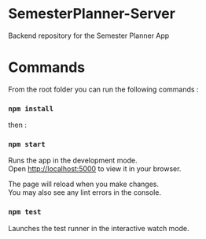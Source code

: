 # SemesterPlanner-Server
Backend repository for the Semester Planner App

# Commands
From the root folder you can run the following commands :
### `npm install`
then :
### `npm start`

Runs the app in the development mode.\
Open [http://localhost:5000](http://localhost:5000) to view it in your browser.

The page will reload when you make changes.\
You may also see any lint errors in the console.

### `npm test`

Launches the test runner in the interactive watch mode.
